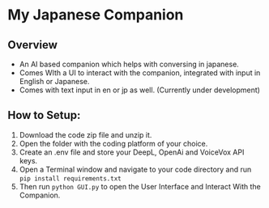 # My Japanese Companion

## Overview

- An AI based companion which helps with conversing in japanese.
- Comes WIth a UI to interact with the companion, integrated with input in English or Japanese.
- Comes with text input in en or jp as well. (Currently under development)

## How to Setup:
1. Download the code zip file and unzip it.
2. Open the folder with the coding platform of your choice.
3. Create an .env file and store your DeepL, OpenAi and VoiceVox API keys.
4. Open a Terminal window and navigate to your code directory and run `pip install requirements.txt`
5. Then run `python GUI.py` to open the User Interface and Interact With the Companion.

